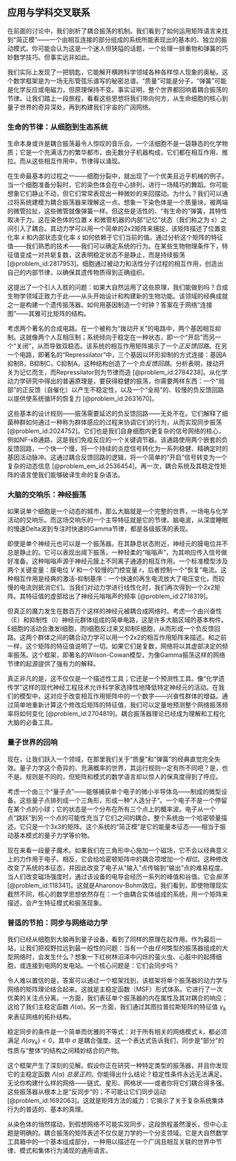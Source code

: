 ## 应用与学科交叉联系

在前面的讨论中，我们剖析了耦合振荡的机制。我们看到了如何运用矩阵语言来找到“简正模”——一个由相互连接的部分组成的系统所能表现出的基本的、独立的振动模式。你可能会认为这是一个迷人但狭隘的话题，一个处理一排重物和弹簧的巧妙数学技巧。但事实远非如此。

我们实际上发现了一把钥匙，它能解开横跨科学领域各种各样惊人现象的奥秘。这个数学框架是为一场无形管弦乐谱写的秘密总谱。“质量”可能是分子，“弹簧”可能是化学反应或电磁力，但原理保持不变。事实证明，整个世界都回响着耦合振荡的节律。让我们踏上一段旅程，看看这些思想将我们带向何方，从生命细胞的核心到量子世界的奇异深处，再到构建我们宇宙的广阔网络。

### 生命的节律：从细胞到生态系统

生命本身或许是耦合振荡最令人惊叹的音乐会。一个活细胞不是一袋静态的化学物质；它是一个充满活力的繁华都市，由无数分子机器构成，它们都在相互作用、推拉。而从这些相互作用中，节律得以涌现。

在生命最基本的过程之一——细胞分裂中，就出现了一个优美且近乎机械的例子。当一个细胞准备分裂时，它的染色体会在中心排列，进行一场精巧的舞蹈。你可能想象它们静止不动，但它们常常表现出一种微妙的来回摆动。为什么？我们可以通过将系统建模为耦合振荡器来理解这一点。想象一下染色体是一个质量块，被两端的微管拉扯，这些微管就像弹簧一样。但这些是活性的、“有生命的”弹簧，其特性取决于力。这在染色体的位置 $x$ 和微管机器的内部“记忆”状态（我们称之为 $s$）之间引入了耦合。其动力学可以用一个简单的2x2矩阵来捕捉，该矩阵描述了位置变化率 $\dot{x}$ 和内部状态变化率 $\dot{s}$ 如何依赖于它们当前的值。通过分析这个矩阵的特征值——我们熟悉的技术——我们可以确定系统的行为。在某些生物物理条件下，特征值变成一对共轭复数，这表明稳定状态不是静止，而是持续振荡 [@problem_id:2817953]。细胞通过被动力和活性分子过程的相互作用，创造出自己的内部节律，以确保其遗传物质得到正确组织。

这提出了一个引人入胜的问题：如果大自然运用了这些原理，我们能做到吗？合成生物学领域正致力于此——从头开始设计和构建新的生物功能。该领域的经典成就之一是构建一个遗传振荡器。如何用基因制造一个时钟？答案在于网络“连接图”——其雅可比矩阵的结构。

考虑两个著名的合成电路。在一个被称为“拨动开关”的电路中，两个基因相互抑制。这就像两个人互相压制；系统倾向于稳定在一种状态，即一个“开启”而另一个“关闭”，从而导致双稳态。该系统的相互作用矩阵揭示了一个*正反馈回路*。在另一个电路，即著名的“Repressilator”中，三个基因以环形抑制的方式连接：基因A抑制B，B抑制C，C抑制A。这种结构创造了一个*负反馈回路*。分析表明，拨动开关为记忆而生，而Repressilator则为节律而造 [@problem_id:2784238]。从化学动力学研究中得出的普遍原理是，要获得稳健的振荡，你需要两样东西：一个“局部”的正反馈（自催化）以产生不稳定性，以及一个“全局”的、较慢的负反馈回路以提供使系统循环的恢复力 [@problem_id:2631670]。

这些基本的设计规则——振荡需要延迟的负反馈回路——无处不在。它们解释了细菌种群如何通过一种称为群体感应的过程来协调它们的行为，从而实现同步振荡 [@problem_id:2024752]。它们也是我们自身细胞内更复杂的信号网络的核心，例如NF-κB通路，这是我们免疫反应的一个关键调节器。该通路使用两个嵌套的负反馈回路，一个快一个慢，将一个持续的炎症信号转化为一系列稳健、精确定时的基因活动脉冲。这通过耦合反馈回路的逻辑，将一个简单的“开启”信号转变为一个复杂的动态信息 [@problem_em_id:2536454]。再一次，耦合系统及其稳定性矩阵的语言使我们能够破译生命的复杂语法。

### 大脑的交响乐：神经振荡

如果说单个细胞是一个动态的城市，那么大脑就是一个完整的世界，一场电与化学活动的交响乐。而这场交响乐的一个主导特征就是它的节律。脑电波，从深度睡眠的慢速Delta波到专注时快速的Gamma节律，都是各级振荡的表现。

即使是单个神经元也可以是一个振荡器。在其静息状态附近，神经元的膜电位并不总是静止的。它可以表现出阈下振荡，一种轻柔的“嗡嗡声”，为其响应传入信号做好准备。这种嗡嗡声源于神经元膜上不同离子通道的相互作用。一个标准模型涉及两个关键变量：膜电位 $V$ 和一个较慢的门控变量 $r$，后者控制一个“恢复”电流。这种相互作用是经典的激活-抑制基序：一个快速的再生电流放大了电压变化，而较慢的电流则抵消它们。当我们对动力学进行线性化时，我们再次得到一个2x2矩阵。其特征值的虚部给出了神经元嗡嗡声的频率 [@problem_id:2718319]。

但真正的魔力发生在数百万个这样的神经元被耦合成网络时。考虑一个由兴奋性（E）和抑制性（I）神经元群体组成的简单电路，这是许多大脑区域的基本构件。E细胞的活动会激发I细胞，而I细胞反过来又抑制E细胞，从而形成一个负反馈回路。这两个群体之间的耦合动力学可以用一个2x2的相互作用矩阵来描述。和之前一样，这个矩阵的特征值说明了一切。如果它们是复数，网络将以其虚部决定的频率振荡。这个框架，即著名的Wilson-Cowan模型，为像Gamma振荡这样的网络节律的起源提供了强有力的解释。

真正非凡的是，这不仅仅是一个描述性工具；它还是一个预测性工具。像“化学遗传学”这样的现代神经工程技术允许科学家选择性地降低特定神经元的活动。在我们的模型中，这对应于改变相互作用矩阵中的一个数字——兴奋性群体的增益。通过简单地重新计算这个修改后矩阵的特征值，我们可以定量地预测整个网络振荡频率将如何变化 [@problem_id:2704819]。耦合振荡器理论已经成为理解和工程化大脑的必备工具。

### 量子世界的回响

现在，让我们跃入一个领域，在那里我们关于“质量”和“弹簧”的经典直觉完全失效。量子力学这个奇异的、充满概率的世界，其运行规则一定有所不同吧？是，也不是。规则是不同的，但矩阵和模式的数学语言却以惊人的保真度得到了呼应。

考虑一个由三个“量子点”——能够捕获单个电子的微小半导体岛——制成的微型设备。这些量子点排列成一个三角形，形成一种“人造分子”。一个电子不是一个停留在某个点的小球；它的状态是一个分布在所有三个点上的概率波。电子从一个点“跳跃”到另一个点的可能性充当了它们之间的耦合。整个系统由一个哈密顿量描述，它只是一个3x3的矩阵。这个系统的“简正模”是它的能量本征态——相当于振动基本模式的量子力学等价物。

现在来看一段量子魔术。如果我们在三角形中心施加一个磁场，它不会以经典意义上的力作用于电子。相反，它会给哈密顿矩阵中的耦合项增加一个*相位*。这种修改改变了系统的本征态，并因此改变了电子从“输入”点传输到“输出”点的难易程度。当人们改变磁场强度时，通过该设备的电导会经历一系列的峰值和谷值。它会*振荡* [@problem_id:118341]。这就是Aharonov-Bohm效应。我们看到，即使物理现实截然不同，核心的数学思想依然存在：一个由耦合实体组成的系统，用一个矩阵来描述，会产生特征模式和振荡现象。

### 普适的节拍：同步与网络动力学

我们已经从细胞到大脑再到量子设备，看到了同样的原理在起作用。作为最后一站，让我们把视野拉远到最一般性的问题：当有一个由*任何*类型的振荡器组成的大型网络时，会发生什么？想象一下红树林沼泽中闪烁的萤火虫、心脏中的起搏细胞，或连接到电网的发电站。一个核心问题是：它们会同步吗？

令人难以置信的是，答案可以通过一个框架找到，该框架将单个振荡器的动力学与网络的矩阵理论结合起来。这就是主稳定函数（MSF）形式体系。它进行了一次优美的关注点分离。一方面，我们表征单个振荡器的内在属性及其对耦合的响应；这给了我们主稳定函数 $\Lambda(\alpha)$。另一方面，我们通过其图拉普拉斯矩阵的特征值 $\gamma_k$ 来表征网络的拓扑结构。

稳定同步的条件是一个简单而优雅的不等式：对于所有相关的网络模式 $k$，都必须满足 $\Lambda(\sigma \gamma_k) < 0$，其中 $\sigma$ 是耦合强度。这一个表达式告诉我们，同步是“部分”的性质与“整体”的结构之间精妙结合的产物。

这个框架产生了深刻的见解。假设你正在研究一种特定类型的振荡器，并且你发现它的主稳定函数 $\Lambda(\alpha)$ *总是正的*。你能得出什么结论？稳定性条件永远无法满足。无论你构建什么样的网络——链式、星形、网格状——或者你将它们耦合得多强。这些振荡器从根本上是“反同步”的；不可能让它们同步运动 [@problem_id:1692063]。这就是矩阵方法的威力：它揭示了关于复杂系统集体行为的普适的、基本的真理。

从染色体的悄然摆动，到假想网络不可能实现同步，这段旅程虽然漫长，但中心主题是明确的。耦合振荡的矩阵表述不仅仅是力学的一个分支领域。它是大自然数学工具箱中的一个基本组成部分，一种用以描述在一个广阔且相互关联的世界中节律、模式和集体行为涌现的通用语言。